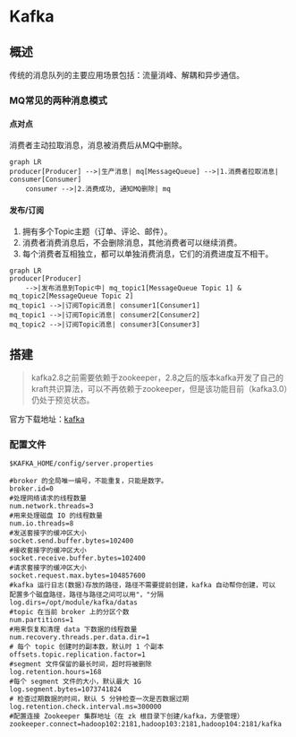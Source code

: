 # Kafka

## 概述

传统的消息队列的主要应用场景包括：流量消峰、解耦和异步通信。

### MQ常见的两种消息模式

#### 点对点

消费者主动拉取消息，消息被消费后从MQ中删除。

```mermaid
graph LR
producer[Producer] -->|生产消息| mq[MessageQueue] -->|1.消费者拉取消息| consumer[Consumer]
	consumer -->|2.消费成功, 通知MQ删除| mq
```

#### 发布/订阅

1. 拥有多个Topic主题（订单、评论、邮件）。
2. 消费者消费消息后，不会删除消息，其他消费者可以继续消费。
3. 每个消费者互相独立，都可以单独消费消息，它们的消费进度互不相干。

```mermaid
graph LR
producer[Producer] 
	-->|发布消息到Topic中| mq_topic1[MessageQueue Topic 1] & mq_topic2[MessageQueue Topic 2]
mq_topic1 -->|订阅Topic消息| consumer1[Consumer1]
mq_topic1 -->|订阅Topic消息| consumer2[Consumer2]
mq_topic2 -->|订阅Topic消息| consumer3[Consumer3]
```



## 搭建

>  kafka2.8之前需要依赖于zookeeper，2.8之后的版本kafka开发了自己的kraft共识算法，可以不再依赖于zookeeper，但是该功能目前（kafka3.0）仍处于预览状态。

官方下载地址：[kafka](https://kafka.apache.org/downloads.html)

### 配置文件

`$KAFKA_HOME/config/server.properties`

```properties
#broker 的全局唯一编号，不能重复，只能是数字。
broker.id=0
#处理网络请求的线程数量
num.network.threads=3
#用来处理磁盘 IO 的线程数量
num.io.threads=8
#发送套接字的缓冲区大小
socket.send.buffer.bytes=102400
#接收套接字的缓冲区大小
socket.receive.buffer.bytes=102400
#请求套接字的缓冲区大小
socket.request.max.bytes=104857600
#kafka 运行日志(数据)存放的路径，路径不需要提前创建，kafka 自动帮你创建，可以
配置多个磁盘路径，路径与路径之间可以用"，"分隔
log.dirs=/opt/module/kafka/datas
#topic 在当前 broker 上的分区个数
num.partitions=1
#用来恢复和清理 data 下数据的线程数量
num.recovery.threads.per.data.dir=1
# 每个 topic 创建时的副本数，默认时 1 个副本
offsets.topic.replication.factor=1
#segment 文件保留的最长时间，超时将被删除
log.retention.hours=168
#每个 segment 文件的大小，默认最大 1G
log.segment.bytes=1073741824
# 检查过期数据的时间，默认 5 分钟检查一次是否数据过期
log.retention.check.interval.ms=300000
#配置连接 Zookeeper 集群地址（在 zk 根目录下创建/kafka，方便管理）
zookeeper.connect=hadoop102:2181,hadoop103:2181,hadoop104:2181/kafka
```